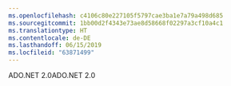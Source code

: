 ```yaml
---
ms.openlocfilehash: c4106c80e227105f5797cae3ba1e7a79a498d685
ms.sourcegitcommit: 1bb00d2f4343e73ae8d58668f02297a3cf10a4c1
ms.translationtype: HT
ms.contentlocale: de-DE
ms.lasthandoff: 06/15/2019
ms.locfileid: "63871499"
---
```

<span data-ttu-id="9e329-101">ADO.NET 2.0</span><span class="sxs-lookup"><span data-stu-id="9e329-101">ADO.NET 2.0</span></span>